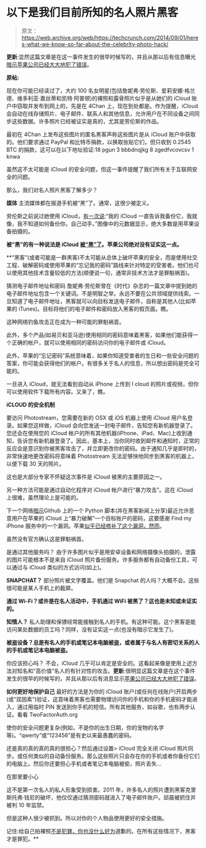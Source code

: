 # 以下是我们目前所知的名人照片黑客 

> 原文：<https://web.archive.org/web/https://techcrunch.com/2014/09/01/heres-what-we-know-so-far-about-the-celebrity-photo-hack/>

**更新**:显然这篇文章是在这一事件发生的很早时候写的，并且从那以后有信息曝光[暗示苹果公司已经大大地犯了错误](https://web.archive.org/web/20221221010821/https://techcrunch.com/2014/09/02/apple-denies-any-breach-of-its-systems-in-celebrity-photo-hacking/)。

**原帖:**

现在你可能已经读过了，大约 100 名女明星(包括詹妮弗·劳伦斯、爱莉安娜·格兰德、维多利亚·嘉丝蒂和凯特·阿普顿)的裸照和露骨照片似乎是从她们的 iCloud 账户中窃取并发布到网上的，先是在 4Chan 上，现在到处都是。作为提醒，iCloud 会自动在线存储照片、电子邮件、联系人和其他信息，允许用户在不同设备之间同步这些数据。许多照片已经被证实是真的，尤其是劳伦斯的作品。

最初在 4Chan 上发布这些图片的匿名黑客声称这些图片是从 iCloud 账户中获取的。他们要求通过 PayPal 和比特币捐款，以换取张贴它们，但只收到 0.2545 BTC 的捐款，这可以在以下地址验证:18 pgun 3 bbbdnqjkg 8 zgedfvcovcsv 1 knwa

虽然这不太可能是 iCloud 的安全问题，但这一事件提醒了我们所有关于互联网安全的问题。

那么，我们对名人照片黑客了解多少？

**媒体**
主流媒体都在报道手机被“黑”了。通常，这很少被定义。

劳伦斯之前说过她使用 iCloud，[有一次说](https://web.archive.org/web/20221221010821/http://www.mtv.com/news/1823405/jennifer-lawrence-naked-x-men-days-of-future-past/):“我的 iCloud 一直告诉我备份它，我就像，我不知道如何备份你。自己动手。”图像中的元数据显示，绝大多数是用苹果设备拍摄的。

 **被“黑”的有一种说法是 iCloud [被“黑”了](https://web.archive.org/web/20221221010821/http://www.mirror.co.uk/3am/celebrity-news/jennifer-lawrence-leaked-nude-photos-4145139)。苹果公司绝对没有证实这一点。**

 **“黑客”(或者可能是一群黑客)不太可能从总体上破坏苹果的安全，而是使用社交工程、破解密码或使用苹果的“忘记我的密码”路线来针对特定的受害者。他们也可以使用其他技术含量较低的方法(顺便说一句，通常非技术方法才是罪魁祸首)。

猜测电子邮件地址和密码
詹妮弗·劳伦斯曾在《时代》杂志的一篇文章中提到她的电子邮件地址包含一个关键词。不是明智之举。永远不要在公共领域提供线索。一旦知道了电子邮件地址，黑客就可以向目标发送电子邮件，自称是其他人(比如苹果的 iTunes)。目标将他们的电子邮件和密码放入黑客的假页面。瞧。

这种网络钓鱼攻击正在成为一种可能的罪魁祸首。

此外，多个产品(如易贝和亚马逊)使用相同的密码意味着黑客，如果他们能获得一个正确的帐户，就可以使用相同的密码访问你的电子邮件或 iCloud。

此外，苹果的“忘记密码”系统意味着，如果你知道受害者的生日和一些安全问题的答案，你可能会获得他们的帐户。有很多关于名人的信息，所以想出密码是完全可能的。

一旦进入 iCloud，就无法看到自动从 iPhone 上传到 I cloud 的照片或视频，但你可以使用软件下载所有内容。又来了，瞧。

**iCLOUD 的安全机制**

要访问 Photostream，您需要在新的 OSX 或 iOS 机器上使用 iCloud 用户名登录。如果您这样做，iCloud 会向您发送一封电子邮件，告知您有新机器登录了。您还会在使用您的 iCloud 帐户的所有其他机器(iPhone、iPad、Mac)上收到通知，告诉您有新机器登录了。因此，基本上，当你同时收到邮件和通知时，正常的反应会是意识到你被黑客攻击了，并立即更改你的密码。由于通知几乎是即时的，非常快速地更改密码将意味着 Photostream 无法足够快地同步到黑客的机器上，以便下载 30 天的照片。

这也是大部分专家不怀疑这次事件是 iCloud 被黑的主要原因之一。

另一种方法可能是通过自动化程序对 iCloud 帐户进行“暴力攻击”。这在 iCloud 上很难，虽然理论上是可能的。

下一个网络[暗示](https://web.archive.org/web/20221221010821/http://thenextweb.com/apple/2014/09/01/this-could-be-the-apple-icloud-flaw-that-led-to-celebrity-photos-being-leaked/)Github 上的一个 Python 脚本(并在黑客新闻上分享)最近允许恶意用户在苹果的 iCloud 上“暴力破解”一个目标账户的密码，这要感谢 Find my iPhone 服务中的一个漏洞。苹果[似乎已经修补了这个漏洞，然而](https://web.archive.org/web/20221221010821/http://www.idownloadblog.com/2014/09/01/icloud-hacking-patched-find-my-iphone/)。

虽然没有官方确认这是罪魁祸首。

是通过其他服务吗？
由于许多图片似乎是用安卓设备和网络摄像头拍摄的，泄露的图片可能根本不是来自 iCloud 照片备份服务。许多服务都有自动备份工具，可以通过与 iCloud 类似的方式访问(如上)。

**SNAPCHAT？**
部分照片被文字覆盖。他们是 Snapchat 的人吗？大概不会。这些很可能是某人手机上的截屏。

**通过 Wi-Fi？或许是在名人活动中，手机通过 WiFi 被黑了？这也是未知或未证实的。**

**知情人？**
私人助理和保镖经常能接触到名人的手机。有这种可能。这个黑客是能访问某处数据的员工吗？同样，没有证实这一点(也没有暗示它发生了)。

**被盗设备？总是有名人的手机或笔记本电脑被盗，或者属于与名人有密切关系的人的手机或笔记本电脑被盗。**

你应该担心吗？
不会，iCloud 几乎可以肯定是安全的。这看起来像是使用上述方法对知名和“高价值”名人的有针对性的攻击。**更新**:很明显这篇文章是在这个事件发生的很早的时候写的，并且从那以后有消息显示[苹果公司已经大大地犯了错误](https://web.archive.org/web/20221221010821/https://techcrunch.com/2014/09/02/apple-denies-any-breach-of-its-systems-in-celebrity-photo-hacking/)。

**如何更好地保护自己**
最好的方法是为你的 iCloud 账户(或任何在线账户)开启两步(或“双因素”)验证，这意味着黑客也需要物理访问你的手机和你的手机密码才能进入，通过用临时 PIN 发送到你手机的短信。所有其他服务，如谷歌，也有两步认证。看看 TwoFactorAuth.org

使你的安全问题更复杂(例如，不是你的出生日期，你的宠物的名字等)。“qwerty”或“123456”是有史以来最愚蠢的密码。

还是真的真的真的真的很担心？然后通过设置> iCloud 完全关闭 iCloud 照片同步。或任何类似的自动备份服务。那么这些照片只会存在你的手机或者你备份它们的电脑上。然后你还要担心手机或者笔记本电脑被偷，照片丢失…

在那里要小心

这不是第一次名人的私人形象受到损害。2011 年，许多名人的照片遭到黑客克里斯托弗·钱尼的破坏，他仅仅通过猜测密码就进入了电子邮件账户。邱晨被抓住并被判 10 年监禁。

但是这种人很少被抓到。所以对你的个人物品使用更好的安全措施。

记住:给自己拍裸照[不是犯罪，你也没什么好为](https://web.archive.org/web/20221221010821/http://www.forbes.com/sites/scottmendelson/2014/09/01/jennifer-lawrence-nude-photo-leak-isnt-a-scandal-its-a-sex-crime/)道歉的。在所有这些情况下，黑客才是罪犯。**